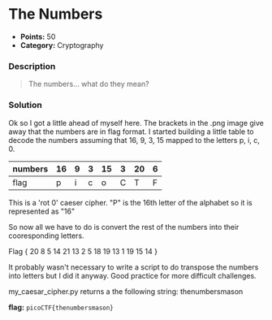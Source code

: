 # The Numbers
* **Points:** 50
* **Category:** Cryptography

### Description
> The numbers... what do they mean?

### Solution

Ok so I got a little ahead of myself here. The brackets in the .png image give away that the numbers are in flag format. I started building a little table to decode the numbers assuming that 16, 9, 3, 15 mapped to the letters p, i, c, 0. 

| numbers| 16 | 9 | 3 | 15 | 3 | 20 | 6 | 
| -- | -- | --| --| --| --| --| -- | 
| flag | p | i | c | o | C | T | F | 

This is a 'rot 0' caeser cipher. "P" is the 16th letter of the alphabet so it is represented as "16" 

So now all we have to do is convert the rest of the numbers into their cooresponding letters. 

Flag
{
20
8 
5
14
21
13
2
5
18
19
13
1
19
15
14
}

It probably wasn't necessary to write a script to do transpose the numbers into letters but I did it anyway. Good practice for more difficult challenges. 

my_caesar_cipher.py returns a the following string: 
thenumbersmason

**flag:**
`picoCTF{thenumbersmason}`